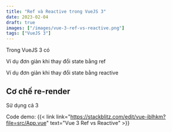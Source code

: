 ```yaml
---
title: "Ref và Reactive trong VueJS 3"
date: 2023-02-04
draft: true
images: ["/images/vue-3-ref-vs-reactive.png"]
tags: ["VueJS 3"]
---
```


Trong VueJS 3 có 


Ví dụ đơn giản khi thay đổi state bằng ref


Ví dụ đơn giản khi thay đổi state bằng reactive


## Cơ chế re-render

Sử dụng cả 3

Code demo: {{< link link="https://stackblitz.com/edit/vue-iblhkm?file=src/App.vue" text="Vue 3 Ref vs Reactive" >}}
